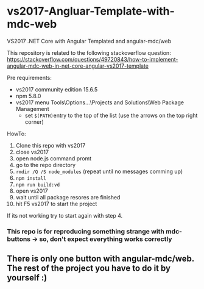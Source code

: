 # vs2017-Angluar-Template-with-mdc-web
VS2017 .NET Core with Angular Templated and angular-mdc/web

This repository is related to the following stackoverflow question:
https://stackoverflow.com/questions/49720843/how-to-implement-angular-mdc-web-in-net-core-angular-vs2017-template

Pre requirements:
* vs2017 community edition 15.6.5
* npm 5.8.0
* vs2017 menu Tools\Options...\Projects and Solutions\Web Package Management
  * set `$(PATH)`entry to the top of the list (use the arrows on the top right corner)

HowTo:

1. Clone this repo with vs2017
2. close vs2017
3. open node.js command promt
4. go to the repo directory
5. `rmdir /Q /S node_modules` (repeat until no messages comming up)
6. `npm install`
7. `npm run build:vd`
8. open vs2017
9. wait until all package resores are finished
7. hit F5 vs2017 to start the project

If its not working try to start again with step 4.

### This repo is for reproducing something strange with mdc-buttons -> so, don't expect everything works correctly

## There is only one button with angular-mdc/web. The rest of the project you have to do it by yourself :)